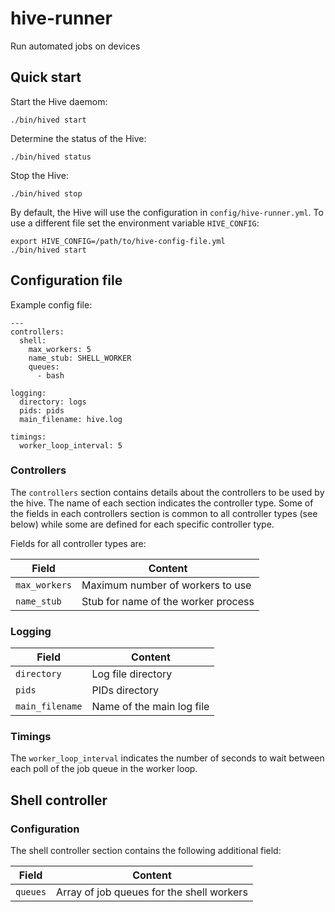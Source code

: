 # hive-runner

Run automated jobs on devices

## Quick start

Start the Hive daemom:

    ./bin/hived start

Determine the status of the Hive:

    ./bin/hived status

Stop the Hive:

    ./bin/hived stop

By default, the Hive will use the configuration in `config/hive-runner.yml`. To
use a different file set the environment variable `HIVE_CONFIG`:

    export HIVE_CONFIG=/path/to/hive-config-file.yml
    ./bin/hived start

## Configuration file

Example config file:

    ---
    controllers:
      shell:
        max_workers: 5
        name_stub: SHELL_WORKER
        queues:
          - bash

    logging:
      directory: logs
      pids: pids
      main_filename: hive.log

    timings:
      worker_loop_interval: 5

### Controllers

The `controllers` section contains details about the controllers to be
used by the hive. The name of each section indicates the controller type. Some
of the fields in each controllers section is common to all controller types
(see below) while some are defined for each specific controller type.

Fields for all controller types are:

| Field         | Content                             |
|---------------|-------------------------------------|
| `max_workers` | Maximum number of workers to use    |
| `name_stub`   | Stub for name of the worker process |

### Logging

| Field           | Content                   |
|-----------------|---------------------------|
| `directory`     | Log file directory        |
| `pids`          | PIDs directory            |
| `main_filename` | Name of the main log file |

### Timings

The `worker_loop_interval` indicates the number of seconds to wait between each
poll of the job queue in the worker loop.

## Shell controller

### Configuration

The shell controller section contains the following additional field:

| Field    | Content                                   |
|----------|-------------------------------------------|
| `queues` | Array of job queues for the shell workers |
